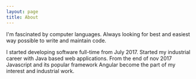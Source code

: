 ```yaml
---
layout: page
title: About
---
```

<p>
  I'm fascinated by computer languages. Always looking for best and easiest way possible to write and maintain code.
</p>
<p>
  I started developing software full-time from July 2017. Started my industrial career with Java based web applications. From the end of nov 2017 Javascript and its popular framework Angular become the part of my interest and industrial work.
</p>
